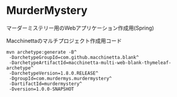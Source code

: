# MurderMystery
マーダーミステリー用のWebアプリケーション作成用(Spring)


Macchinettaのマルチプロジェクト作成用コード

```
mvn archetype:generate -B^
 -DarchetypeGroupId=com.github.macchinetta.blank^
 -DarchetypeArtifactId=macchinetta-multi-web-blank-thymeleaf-archetype^
 -DarchetypeVersion=1.8.0.RELEASE^
 -DgroupId=com.murdermys.murdermystery^
 -DartifactId=murdermystery^
 -Dversion=1.0.0-SNAPSHOT
 ```
 
 
